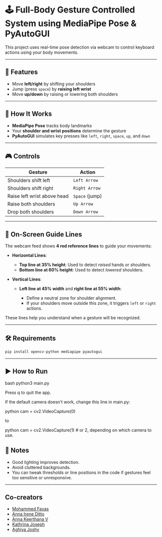 # 🕹️ Full-Body Gesture Controlled System using MediaPipe Pose & PyAutoGUI

This project uses real-time pose detection via webcam to control keyboard actions using your body movements.

---

## 📌 Features

* Move **left/right** by shifting your shoulders
* Jump (press `space`) by **raising left wrist**
* Move **up/down** by raising or lowering both shoulders

---

## 🧠 How It Works

* **MediaPipe Pose** tracks body landmarks
* Your **shoulder and wrist positions** determine the gesture
* **PyAutoGUI** simulates key presses like `left`, `right`, `space`, `up`, and `down`

---

## 🎮 Controls

| Gesture                     | Action         |
| --------------------------- | -------------- |
| Shoulders shift left        | `Left Arrow`   |
| Shoulders shift right       | `Right Arrow`  |
| Raise left wrist above head | `Space` (jump) |
| Raise both shoulders        | `Up Arrow`     |
| Drop both shoulders         | `Down Arrow`   |

---

## 🧭 On-Screen Guide Lines

The webcam feed shows **4 red reference lines** to guide your movements:

* **Horizontal Lines**:

  * **Top line at 35% height**: Used to detect *raised* hands or shoulders.
  * **Bottom line at 60% height**: Used to detect *lowered* shoulders.

* **Vertical Lines**:

  * **Left line at 45% width** and **right line at 55% width**:

    * Define a neutral zone for shoulder alignment.
    * If your shoulders move outside this zone, it triggers `left` or `right` actions.

These lines help you understand when a gesture will be recognized.

---

## 🛠️ Requirements

```bash
pip install opencv-python mediapipe pyautogui
```

---

## ▶️ How to Run

bash
python3 main.py


Press q to quit the app.

If the default camera doesn't work, change this line in main.py:

python
cam = cv2.VideoCapture(0)


to

python
cam = cv2.VideoCapture(1)  # or 2, depending on which camera to use.

## 📌 Notes

* Good lighting improves detection.
* Avoid cluttered backgrounds.
* You can tweak thresholds or line positions in the code if gestures feel too sensitive or unresponsive.
---
## Co-creators

- [Mohammed Favas](https://github.com/favasmhd)
- [Anna Irene Ditto](https://github.com/anna-irene)
- [Anna Keerthana V](https://github.com/annakv04)
- [Kathrina Joseph](https://github.com/KathrinaJoseph)
- [Aghiya Joshy](https://github.com/aghiyajoshy)
